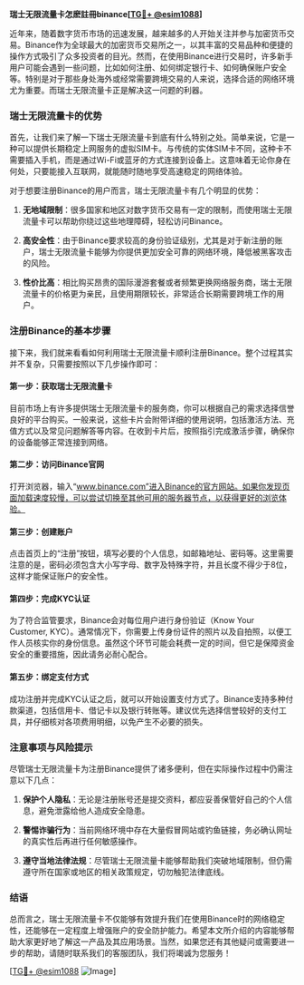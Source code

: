 **瑞士无限流量卡怎麽註冊binance[[TG💪+ @esim1088](https://t.me/s/esim1088)]**

近年来，随着数字货币市场的迅速发展，越来越多的人开始关注并参与加密货币交易。Binance作为全球最大的加密货币交易所之一，以其丰富的交易品种和便捷的操作方式吸引了众多投资者的目光。然而，在使用Binance进行交易时，许多新手用户可能会遇到一些问题，比如如何注册、如何绑定银行卡、如何确保账户安全等。特别是对于那些身处海外或经常需要跨境交易的人来说，选择合适的网络环境尤为重要。而瑞士无限流量卡正是解决这一问题的利器。

### 瑞士无限流量卡的优势

首先，让我们来了解一下瑞士无限流量卡到底有什么特别之处。简单来说，它是一种可以提供长期稳定上网服务的虚拟SIM卡。与传统的实体SIM卡不同，这种卡不需要插入手机，而是通过Wi-Fi或蓝牙的方式连接到设备上。这意味着无论你身在何处，只要能接入互联网，就能随时随地享受高速稳定的网络体验。

对于想要注册Binance的用户而言，瑞士无限流量卡有几个明显的优势：

1. **无地域限制**：很多国家和地区对数字货币交易有一定的限制，而使用瑞士无限流量卡可以帮助你绕过这些地理障碍，轻松访问Binance。
   
2. **高安全性**：由于Binance要求较高的身份验证级别，尤其是对于新注册的账户，瑞士无限流量卡能够为你提供更加安全可靠的网络环境，降低被黑客攻击的风险。

3. **性价比高**：相比购买昂贵的国际漫游套餐或者频繁更换网络服务商，瑞士无限流量卡的价格更为亲民，且使用期限较长，非常适合长期需要跨境工作的用户。

### 注册Binance的基本步骤

接下来，我们就来看看如何利用瑞士无限流量卡顺利注册Binance。整个过程其实并不复杂，只需要按照以下几步操作即可：

#### 第一步：获取瑞士无限流量卡

目前市场上有许多提供瑞士无限流量卡的服务商，你可以根据自己的需求选择信誉良好的平台购买。一般来说，这些卡片会附带详细的使用说明，包括激活方法、充值方式以及常见问题解答等内容。在收到卡片后，按照指引完成激活步骤，确保你的设备能够正常连接到网络。

#### 第二步：访问Binance官网

打开浏览器，输入“www.binance.com”进入Binance的官方网站。如果你发现页面加载速度较慢，可以尝试切换至其他可用的服务器节点，以获得更好的浏览体验。

#### 第三步：创建账户

点击首页上的“注册”按钮，填写必要的个人信息，如邮箱地址、密码等。这里需要注意的是，密码必须包含大小写字母、数字及特殊字符，并且长度不得少于8位，这样才能保证账户的安全性。

#### 第四步：完成KYC认证

为了符合监管要求，Binance会对每位用户进行身份验证（Know Your Customer, KYC）。通常情况下，你需要上传身份证件的照片以及自拍照，以便工作人员核实你的身份信息。虽然这个环节可能会耗费一定的时间，但它是保障资金安全的重要措施，因此请务必耐心配合。

#### 第五步：绑定支付方式

成功注册并完成KYC认证之后，就可以开始设置支付方式了。Binance支持多种付款渠道，包括信用卡、借记卡以及银行转账等。建议优先选择信誉较好的支付工具，并仔细核对各项费用明细，以免产生不必要的损失。

### 注意事项与风险提示

尽管瑞士无限流量卡为注册Binance提供了诸多便利，但在实际操作过程中仍需注意以下几点：

1. **保护个人隐私**：无论是注册账号还是提交资料，都应妥善保管好自己的个人信息，避免泄露给他人造成安全隐患。
   
2. **警惕诈骗行为**：当前网络环境中存在大量假冒网站或钓鱼链接，务必确认网址的真实性后再进行任何敏感操作。
   
3. **遵守当地法律法规**：尽管瑞士无限流量卡能够帮助我们突破地域限制，但仍需遵守所在国家或地区的相关政策规定，切勿触犯法律底线。

### 结语

总而言之，瑞士无限流量卡不仅能够有效提升我们在使用Binance时的网络稳定性，还能够在一定程度上增强账户的安全防护能力。希望本文所介绍的内容能够帮助大家更好地了解这一产品及其应用场景。当然，如果您还有其他疑问或需要进一步的帮助，请随时联系我们的客服团队，我们将竭诚为您服务！

[[TG💪+ @esim1088](https://t.me/s/esim1088) ![Image](https://i.postimg.cc/4NQfJmqS/Snipaste-2025-05-13-00-14-12.png)]